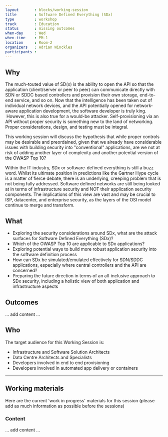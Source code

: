 ```yaml
---
layout       : blocks/working-session
title        : Software Defined Everything (SDx)
type         : workshop
track        : Education
status       : missing outcomes
when-day     : Wed
when-time    : PM-1
location     : Room-2
organizers   : Adrian Winckles
participants : 
---
```


## Why

The much-touted value of SD(x) is the ability to open the API so that the application (client/server or peer to peer) can communicate directly with SDN or SDDC based controllers and provision their own storage, end-to-end service, and so on. Now that the intelligence has been taken out of individual network devices, and the API potentially opened for network-aware application development, the software developer is truly king.  However, this is also true for a would-be attacker. Self-provisioning via an API without proper security is something new to the land of networking. Proper considerations, design, and testing must be integral.

This working session will discuss the hypothesis that while proper controls may be desirable and preordained, given that we already have considerable issues with building security into "conventional" applications, are we not at risk of adding another layer of complexity and another potential version of the OWASP Top 10?

Within the IT industry, SDx or software-defined everything is still a buzz word. Whilst its ultimate position in predictions like the Gartner Hype cycle is a matter of fierce debate, there is an underlying, creeping problem that is not being fully addressed. Software defined networks are still being looked at in terms of infrastructure security and NOT their application security components. The implications of this view are vast and may be crucial to ISP, datacenter, and enterprise security, as the layers of the OSI model continue to merge and transform.

## What

- Exploring the security considerations around SDx, what are the attack surfaces for Software Defined Everything (SDx)?
- Which of the OWASP Top 10 are applicable to SDx applications?
- Exploring potential ways to build more robust application security into the software definition process
- How can SDx be simulated/emulated effectively for SDN/SDDC applications, especially where central controllers and the API are concerned? 
- Preparing the future direction in terms of an all-inclusive approach to SDx security, including a holistic view of both application and infrastructure aspects

## Outcomes

... add content ...


## Who

The target audience for this Working Session is:

- Infrastructure and Software Solution Architects
- Data Centre Architects and Specialists
- Developers involved in end to end provisioning
- Developers involved in automated app delivery or containers

--- 

## Working materials

Here are the current 'work in progress' materials for this session (please add as much information as possible before the sessions)

### Content

... add content ...
